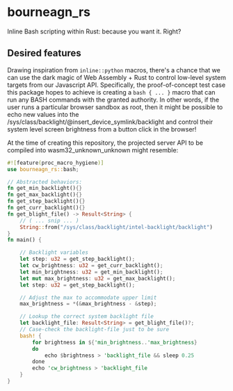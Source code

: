 # bourneagn_rs
Inline Bash scripting within Rust: because you want it. Right?

## Desired features
Drawing inspiration from `inline::python` macros, there's a chance that we can use the dark magic of Web Assembly + Rust to control low-level system targets from our Javascript API.
Specifically, the proof-of-concept test case this package hopes to achieve is creating a `bash { ... }` macro that can run any BASH commands with the granted authority. In other words, if the user runs a particular browser sandbox as root, then it might be possible to echo new values into the /sys/class/backlight/@insert_device_symlink/backlight and control their system level screen brightness from a button click in the browser!

At the time of creating this repository, the projected server API to be compiled into wasm32_unknown_unknown might resemble:

```rust
#![feature(proc_macro_hygiene)]
use bourneagn_rs::bash;

// Abstracted behaviors:
fn get_min_backlight(){}
fn get_max_backlight(){}
fn get_step_backlight(){}
fn get_curr_backlight(){}
fn get_blight_file() -> Result<String> {
    // ( ... snip ... )
    String::from("/sys/class/backlight/intel-backlight/backlight")
}
fn main() {

    // Backlight variables
    let step: u32 = get_step_backlight();
    let cw_brightness: u32 = get_curr_backlight();
    let min_brightness: u32 = get_min_backlight();
    let mut max_brightness: u32 = get_max_backlight();
    let step: u32 = get_step_backlight();

    // Adjust the max to accommodate upper limit
    max_brightness = *(&max_brightness - &step);

    // Lookup the correct system backlight file
    let backlight_file: Result<String> = get_blight_file()?;
    // Case-check the backlight-file just to be sure
    bash! {
        for brightness in ${'min_brightness..'max_brightness}
        do
            echo $brightness > 'backlight_file && sleep 0.25
        done
        echo 'cw_brightness > 'backlight_file
    } 
}
```
